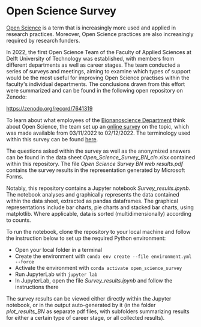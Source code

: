 # Open Science Survey

[Open Science](https://www.unesco.org/en/open-science) is a term that is increasingly more used and applied in research practices. Moreover, Open Science practices are also increasingly required by research funders.

In 2022, the first Open Science Team of the Faculty of Applied Sciences at Delft University of Technology was established, with members from different departments as well as career stages. The team conducted a series of surveys and meetings, aiming to examine which types of support would be the most useful for improving Open Science practises within the faculty's individual departments. The conclusions drawn from this effort were summarized and can be found in the following open repository on Zenodo:

https://zenodo.org/record/7641319

To learn about what employees of the [Bionanoscience Department](https://www.tudelft.nl/en/faculty-of-applied-sciences/about-faculty/departments/bionanoscience/) think about Open Science, the team set up an [online survey](https://forms.office.com/Pages/ShareFormPage.aspx?id=TVJuCSlpMECM04q0LeCIe-3wSGs-_lBMr0ffBOc-gfVUNkIxQkREQ1k2T0lEWU5aUTE2SFpSUVk2SC4u&sharetoken=8BV2n7Ku1pbt0RtackUU) on the topic, which was made available from 03/11/2022 to 02/12/2022. The terminology used within this survey can be found [here](https://estherplomp.github.io/TNW-OST-Survey).

The questions asked within the survey as well as the anonymized answers can be found in the data sheet *Open_Science_Survey_BN_cln.xlsx* contained within this repository.
The file *Open Science Survey BN web results.pdf* contains the survey results in the representation generated by Microsoft Forms.

Notably, this repository contains a Jupyter notebook *Survey_results.ipynb*. The notebook analyses and graphically represents the data contained within the data sheet, extracted as pandas dataframes. The graphical representations include bar charts, pie charts and stacked bar charts, using matplotlib. Where applicable, data is sorted (multidimensionally) according to counts.

To run the notebook, clone the repository to your local machine and follow the instruction below to set up the required Python environment:

- Open your local folder in a terminal
- Create the environment with `conda env create --file environment.yml --force`
- Activate the environment with `conda activate open_science_survey`
- Run JupyterLab with `jupyter lab`
- In JupyterLab, open the file *Survey_results.ipynb* and follow the instructions there

The survey results can be viewed either directly within the Jupyter notebook, or in the output auto-generated by it (in the folder *plot_results_BN* as separate pdf files, with subfolders summarizing results for either a certain type of career stage, or all collected results).
